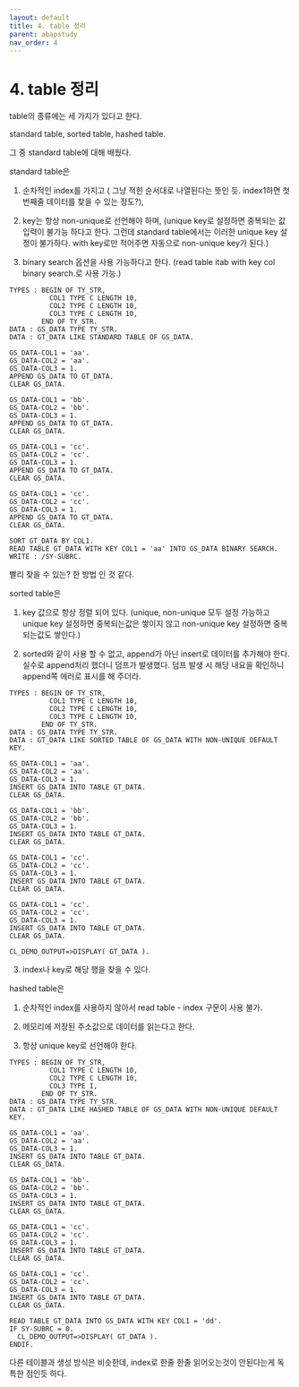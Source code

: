 ```yaml
---
layout: default
title: 4. table 정리
parent: abapstudy
nav_order: 4
---
```

# 4. table 정리

table의 종류에는 세 가지가 있다고 한다.

standard table, sorted table, hashed table.

그 중 standard table에 대해 배웠다.

standard table은

1. 순차적인 index를 가지고 ( 그냥 적힌 순서대로 나열된다는 뜻인 듯. index1하면 첫번째줄 데이터를 찾을 수 있는 정도?),

2. key는 항상 non-unique로 선언해야 하며, (unique key로 설정하면 중복되는 값 입력이 불가능 하다고 한다. 그런데 standard table에서는 이러한 unique key 설정이 불가하다. with key로만 적어주면 자동으로 non-unique key가 된다.)

3. binary search 옵션을 사용 가능하다고 한다. (read table itab with key col binary search.로 사용 가능.)

```abap
TYPES : BEGIN OF TY_STR,
          COL1 TYPE C LENGTH 10,
          COL2 TYPE C LENGTH 10,
          COL3 TYPE C LENGTH 10,
        END OF TY_STR.
DATA : GS_DATA TYPE TY_STR.
DATA : GT_DATA LIKE STANDARD TABLE OF GS_DATA.

GS_DATA-COL1 = 'aa'.
GS_DATA-COL2 = 'aa'.
GS_DATA-COL3 = 1.
APPEND GS_DATA TO GT_DATA.
CLEAR GS_DATA.

GS_DATA-COL1 = 'bb'.
GS_DATA-COL2 = 'bb'.
GS_DATA-COL3 = 1.
APPEND GS_DATA TO GT_DATA.
CLEAR GS_DATA.

GS_DATA-COL1 = 'cc'.
GS_DATA-COL2 = 'cc'.
GS_DATA-COL3 = 1.
APPEND GS_DATA TO GT_DATA.
CLEAR GS_DATA.

GS_DATA-COL1 = 'cc'.
GS_DATA-COL2 = 'cc'.
GS_DATA-COL3 = 1.
APPEND GS_DATA TO GT_DATA.
CLEAR GS_DATA.

SORT GT_DATA BY COL1.
READ TABLE GT_DATA WITH KEY COL1 = 'aa' INTO GS_DATA BINARY SEARCH.
WRITE : /SY-SUBRC.
```
빨리 찾을 수 있는? 한 방법 인 것 같다.

sorted table은

1. key 값으로 항상 정렬 되어 있다. (unique, non-unique 모두 설정 가능하고 unique key 설정하면 중복되는값은 쌓이지 않고 non-unique key 설정하면 중복되는값도 쌓인다.)

2. sorted와 같이 사용 할 수 없고,  append가 아닌 insert로 데이터를 추가해야 한다. 실수로 append처리 했더니 덤프가 발생했다. 덤프 발생 시 해당 내요을 확인하니 append쪽 에러로 표시를 해 주더라.
            
```abap
TYPES : BEGIN OF TY_STR,
          COL1 TYPE C LENGTH 10,
          COL2 TYPE C LENGTH 10,
          COL3 TYPE C LENGTH 10,
        END OF TY_STR.
DATA : GS_DATA TYPE TY_STR.
DATA : GT_DATA LIKE SORTED TABLE OF GS_DATA WITH NON-UNIQUE DEFAULT KEY.

GS_DATA-COL1 = 'aa'.
GS_DATA-COL2 = 'aa'.
GS_DATA-COL3 = 1.
INSERT GS_DATA INTO TABLE GT_DATA.
CLEAR GS_DATA.

GS_DATA-COL1 = 'bb'.
GS_DATA-COL2 = 'bb'.
GS_DATA-COL3 = 1.
INSERT GS_DATA INTO TABLE GT_DATA.
CLEAR GS_DATA.

GS_DATA-COL1 = 'cc'.
GS_DATA-COL2 = 'cc'.
GS_DATA-COL3 = 1.
INSERT GS_DATA INTO TABLE GT_DATA.
CLEAR GS_DATA.

GS_DATA-COL1 = 'cc'.
GS_DATA-COL2 = 'cc'.
GS_DATA-COL3 = 1.
INSERT GS_DATA INTO TABLE GT_DATA.
CLEAR GS_DATA.

CL_DEMO_OUTPUT=>DISPLAY( GT_DATA ).
```

3. index나 key로 해당 행을 찾을 수 있다.

hashed table은

1. 순차적인 index를 사용하지 않아서 read table - index 구문이 사용 불가.

2. 메모리에 저장된 주소값으로 데이터를 읽는다고 한다.

3. 항상 unique key로 선언해야 한다.

```abap
TYPES : BEGIN OF TY_STR,
          COL1 TYPE C LENGTH 10,
          COL2 TYPE C LENGTH 10,
          COL3 TYPE I,
        END OF TY_STR.
DATA : GS_DATA TYPE TY_STR.
DATA : GT_DATA LIKE HASHED TABLE OF GS_DATA WITH NON-UNIQUE DEFAULT KEY.

GS_DATA-COL1 = 'aa'.
GS_DATA-COL2 = 'aa'.
GS_DATA-COL3 = 1.
INSERT GS_DATA INTO TABLE GT_DATA.
CLEAR GS_DATA.

GS_DATA-COL1 = 'bb'.
GS_DATA-COL2 = 'bb'.
GS_DATA-COL3 = 1.
INSERT GS_DATA INTO TABLE GT_DATA.
CLEAR GS_DATA.

GS_DATA-COL1 = 'cc'.
GS_DATA-COL2 = 'cc'.
GS_DATA-COL3 = 1.
INSERT GS_DATA INTO TABLE GT_DATA.
CLEAR GS_DATA.

GS_DATA-COL1 = 'cc'.
GS_DATA-COL2 = 'cc'.
GS_DATA-COL3 = 1.
INSERT GS_DATA INTO TABLE GT_DATA.
CLEAR GS_DATA.

READ TABLE GT_DATA INTO GS_DATA WITH KEY COL1 = 'dd'.
IF SY-SUBRC = 0.
  CL_DEMO_OUTPUT=>DISPLAY( GT_DATA ).
ENDIF.
```

다른 테이블과 생성 방식은 비슷한데, index로 한줄 한줄 읽어오는것이 안된다는게 독특한 점인듯 하다.
